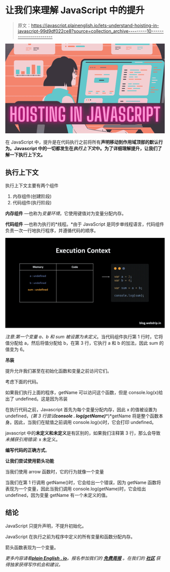 # 让我们来理解 JavaScript 中的提升

> 原文：<https://javascript.plainenglish.io/lets-understand-hoisting-in-javascript-99d9df022ce8?source=collection_archive---------10----------------------->

![](img/114e99ecb3ce2b4b2b302dcdf9b05244.png)

在 JavaScript 中，提升是在代码执行之前将所有**声明移动到作用域顶部的默认行为。Javascript 中的一切都发生在*执行上下文*中。为了详细理解提升，让我们了解一下执行上下文。**

## **执行上下文**

执行上下文主要有两个组件

1.  内存组件(创建阶段)
2.  代码组件(执行阶段)

**内存组件** —也称为*变量环境*，它使用键值对为变量分配内存。

**代码组件** —也称为执行的*线程。*由于 JavaScript 是同步单线程语言，代码组件负责一次一行地执行程序，并遵循代码的顺序。

![](img/ab605b725fae3d00374e712a89ae3f01.png)

*注意:*第一个变量 a、b 和 sum 被设置为*未定义*。当代码组件执行第 1 行时，它将值分配给 a，然后将值分配给 b，在第 3 行，它执行 a 和 b 的加法，因此 sum 的值变为 6。

**吊装**

提升允许我们甚至在初始化函数和变量之前访问它们。

考虑下面的代码。

如果我们执行上面的程序，getName 可以访问这个函数，但是 console.log(x)给出了 undefined。这是因为吊装

在执行代码之前，Javascript 首先为每个变量分配内存，因此 x 的值被设置为 undefined，*(第 3 行尝试****console . log(getName)****)*getName 将是整个函数本身。因此，当我们在赋值之前调用 console.log(x)时，它会打印 undefined。

javascript 中的**未定义和未定义**是有区别的，如果我们注释第 3 行，那么会导致*未捕获引用错误:* x 未定义。

**编写代码的正确方式**。

**让我们尝试使用箭头功能**

当我们使用 arrow 函数时，它的行为就像一个变量

当我们在第 1 行调用 getName()时，它会给出一个错误，因为 getName 函数将表现为一个变量，因此当我们调用 console.log(getName)时，它会给出 undefined，因为变量 getName 有一个未定义的值。

## **结论**

JavaScript 只提升声明，不提升初始化。

JavaScript 在执行之前为程序中定义的所有变量和函数分配内存。

箭头函数表现为一个变量。

*更多内容请看*[***plain English . io***](http://plainenglish.io/)*。报名参加我们的* [***免费周报***](http://newsletter.plainenglish.io/) *。在我们的* [***社区***](https://discord.gg/GtDtUAvyhW) *获得独家获得写作机会和建议。*